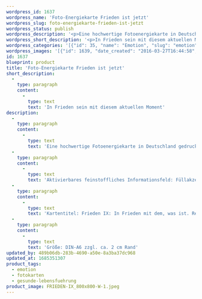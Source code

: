 ```yaml
---
wordpress_id: 1637
wordpress_name: 'Foto-Energiekarte Frieden ist jetzt'
wordpress_slug: foto-energiekarte-frieden-ist-jetzt
wordpress_status: publish
wordpress_description: '<p>Eine hochwertige Fotoenergiekarte in Deutschland gedruckt und in Handarbeit laminiert.  Sie ist in Postkartengröße (DIN-A6) gut zu transportieren und kann auch auf den Körper aufgelegt werden.</p><p>Aktivierbares feinstoffliches Informationsfeld: Füllakzeptanz (die Fülle im aktuellen Zustand akzeptieren) – Frieden – Akzeptanz: Frieden mit diesem aktuellen Moment schließen. Akzeptieren (annehmen), dass in der jeweilige Gegenwart, welche wir in jeder Sekunde wieder erleben, auch Fülle enthalten ist. Dass Gutes, Positives in jedem Moment unseres Daseins existiert. Frieden schließen mit der aktuellen Situation und dem was für uns in diesem Moment Realität ist.</p><p>Kartentitel: Frieden IX: In Frieden mit dem, was ist. Reihe: Frieden</p><p>Größe: DIN-A6 zzgl. ca. 2 cm Rand<br />Andere Formate sind individuell für Sie innerhalb weniger Tage herstellbar. Bitte kontaktieren Sie uns hierfür unter <a href="mailto:info@elvedenverlag.de">info@elvedenverlag.de</a>.</p><p><a href="https://my.feenbaum.de/anwendung-energiebilder-foto-laminiert/">Anwendungshinweise</a>      <a href="https://my.feenbaum.de/produktinformationen-fotokarten/">Produktinformationen</a></p>'
wordpress_short_description: '<p>In Frieden sein mit diesem aktuellen Moment<br /><em>Hinweis: Das Wasserzeichen „Elveden Verlag Energiebild“ wird nicht mit gedruckt</em></p>'
wordpress_categories: '[{"id": 35, "name": "Emotion", "slug": "emotion"}, {"id": 23, "name": "Fotokarten", "slug": "fotokarten"}, {"id": 38, "name": "Gesunde Lebensf\u00fchrung", "slug": "gesunde-lebensfuehrung"}]'
wordpress_images: '[{"id": 1639, "date_created": "2016-03-27T16:44:58", "date_created_gmt": "2016-03-27T12:44:58", "date_modified": "2016-03-27T16:44:58", "date_modified_gmt": "2016-03-27T12:44:58", "src": "https://my.feenbaum.de/wp-content/uploads/2016/03/FRIEDEN-IX_800x800-W-1.jpeg", "name": "FRIEDEN-IX_800x800-W", "alt": ""}]'
id: 1637
blueprint: product
title: 'Foto-Energiekarte Frieden ist jetzt'
short_description:
  -
    type: paragraph
    content:
      -
        type: text
        text: 'In Frieden sein mit diesem aktuellen Moment'
description:
  -
    type: paragraph
    content:
      -
        type: text
        text: 'Eine hochwertige Fotoenergiekarte in Deutschland gedruckt und in Handarbeit laminiert.  Sie ist in Postkartengröße (DIN-A6) gut zu transportieren und kann auch auf den Körper aufgelegt werden.'
  -
    type: paragraph
    content:
      -
        type: text
        text: 'Aktivierbares feinstoffliches Informationsfeld: Füllakzeptanz (die Fülle im aktuellen Zustand akzeptieren) – Frieden – Akzeptanz: Frieden mit diesem aktuellen Moment schließen. Akzeptieren (annehmen), dass in der jeweilige Gegenwart, welche wir in jeder Sekunde wieder erleben, auch Fülle enthalten ist. Dass Gutes, Positives in jedem Moment unseres Daseins existiert. Frieden schließen mit der aktuellen Situation und dem was für uns in diesem Moment Realität ist.'
  -
    type: paragraph
    content:
      -
        type: text
        text: 'Kartentitel: Frieden IX: In Frieden mit dem, was ist. Reihe: Frieden'
  -
    type: paragraph
    content:
      -
        type: text
        text: 'Größe: DIN-A6 zzgl. ca. 2 cm Rand'
updated_by: 489b06db-283b-4690-a50e-8a3ba37dc968
updated_at: 1685351307
product_tags:
  - emotion
  - fotokarten
  - gesunde-lebensfuehrung
product_image: FRIEDEN-IX_800x800-W-1.jpeg
---
```

